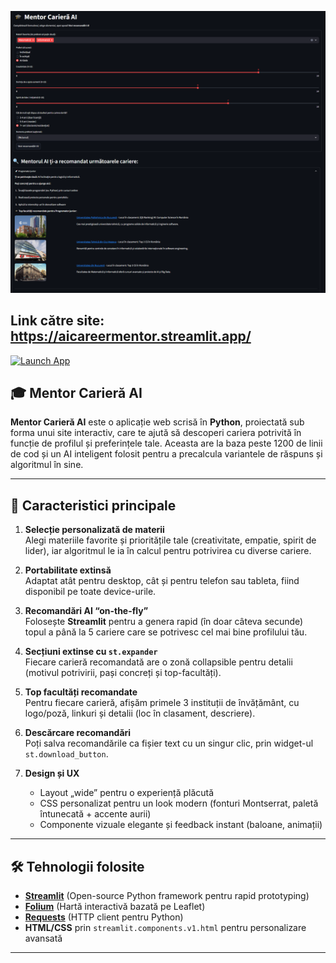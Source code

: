 ![Screenshot](Screenshot.png)

## Link către site: https://aicareermentor.streamlit.app/
[![Launch App](https://img.shields.io/badge/🔗-Live%20Demo-blue)](https://aicareermentor.streamlit.app/)

## 🎓 Mentor Carieră AI

**Mentor Carieră AI** este o aplicație web scrisă în **Python**, proiectată sub forma unui site interactiv, care te ajută să descoperi cariera potrivită în funcție de profilul și preferințele tale. Aceasta are la baza peste 1200 de linii de cod și un AI inteligent folosit pentru a precalcula variantele de răspuns și algoritmul în sine.

---

## 🔑 Caracteristici principale

1. **Selecție personalizată de materii**  
   Alegi materiile favorite și prioritățile tale (creativitate, empatie, spirit de lider), iar algoritmul le ia în calcul pentru potrivirea cu diverse cariere.  

2. **Portabilitate extinsă**  
   Adaptat atât pentru desktop, cât și pentru telefon sau tableta, fiind disponibil pe toate device-urile.

3. **Recomandări AI “on-the-fly”**  
   Folosește **Streamlit** pentru a genera rapid (în doar câteva secunde) topul a până la 5 cariere care se potrivesc cel mai bine profilului tău.

4. **Secțiuni extinse cu `st.expander`**  
   Fiecare carieră recomandată are o zonă collapsible pentru detalii (motivul potrivirii, pași concreți și top-facultăți).

5. **Top facultăți recomandate**  
   Pentru fiecare carieră, afișăm primele 3 instituții de învățământ, cu logo/poză, linkuri și detalii (loc în clasament, descriere).

6. **Descărcare recomandări**  
   Poți salva recomandările ca fișier text cu un singur clic, prin widget-ul `st.download_button`.

7. **Design și UX**  
   - Layout „wide” pentru o experiență plăcută  
   - CSS personalizat pentru un look modern (fonturi Montserrat, paletă întunecată + accente aurii)  
   - Componente vizuale elegante și feedback instant (baloane, animații)

---

## 🛠️ Tehnologii folosite

- **[Streamlit](https://pypi.org/project/streamlit/)** (Open-source Python framework pentru rapid prototyping) 
- **[Folium](https://python-visualization.github.io/folium/)** (Hartă interactivă bazată pe Leaflet)
- **[Requests](https://en.wikipedia.org/wiki/Requests_(software))** (HTTP client pentru Python)
- **HTML/CSS** prin `streamlit.components.v1.html` pentru personalizare avansată

---
